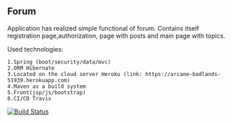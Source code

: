 ## Forum


Application has realized simple functional of forum. Contains itself registration page,authorization, page with posts and main page with topics.

Used technologies:
```
1.Spring (boot/security/data/mvc)
2.ORM Hibernate
3.Located on the cloud server Heroku (link: https://arcane-badlands-51939.herokuapp.com)
4.Maven as a build system
5.Front(jsp/js/bootstrap)
6.CI/CD Travis
```

[![Build Status](https://travis-ci.org/burovytsky/forum.svg?branch=master)](https://travis-ci.org/burovytsky/forum)
